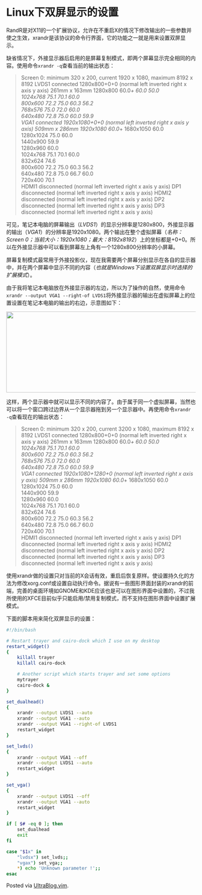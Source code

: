 # Linux下双屏显示的设置

<p>RandR是对X11的一个扩展协议，允许在不重启X的情况下修改输出的一些参数并使之生效，xrandr是该协议的命令行界面，它的功能之一就是用来设置双屏显示。</p>

<p>缺省情况下，外接显示器后启用的是屏幕复制模式，即两个屏幕显示完全相同的内容。使用命令<code>xrandr -q</code>查看当前的输出状态：</p>

<blockquote>
  <p>Screen 0: minimum 320 x 200, current 1920 x 1080, maximum 8192 x 8192
  LVDS1 connected 1280x800+0+0 (normal left inverted right x axis y axis) 261mm x 163mm
    1280x800       60.0<em>+   60.0     50.0 <br />
    1024x768       75.1     70.1     60.0 <br />
    800x600        72.2     75.0     60.3     56.2 <br />
    768x576        75.0     72.0     60.0 <br />
    640x480        72.8     75.0     60.0     59.9 <br />
  VGA1 connected 1920x1080+0+0 (normal left inverted right x axis y axis) 509mm x 286mm
    1920x1080      60.0</em>+
    1680x1050      60.0 <br />
    1280x1024      75.0     60.0 <br />
    1440x900       59.9 <br />
    1280x960       60.0 <br />
    1024x768       75.1     70.1     60.0 <br />
    832x624        74.6 <br />
    800x600        72.2     75.0     60.3     56.2 <br />
    640x480        72.8     75.0     66.7     60.0 <br />
    720x400        70.1 <br />
  HDMI1 disconnected (normal left inverted right x axis y axis)
  DP1 disconnected (normal left inverted right x axis y axis)
  HDMI2 disconnected (normal left inverted right x axis y axis)
  DP2 disconnected (normal left inverted right x axis y axis)
  DP3 disconnected (normal left inverted right x axis y axis)</p>
</blockquote>

<p>可见，笔记本电脑的屏幕输出（<em>LVDS1</em>）的显示分辨率是1280x800，外接显示器的输出（<em>VGA1</em>）的分辨率是1920x1080。两个输出在整个虚拟屏幕（<em>名称：Screen 0；当前大小：1920x1080；最大：8192x8192</em>）上的坐标都是+0+0。所以在外接显示器中可以看到屏幕左上角有一个1280x800分辨率的小屏幕。</p>

<p>屏幕复制模式最常用于外接投影仪，现在我需要两个屏幕分别显示在各自的显示器中，并在两个屏幕中显示不同的内容（<em>也就是Windows下设置双屏显示时选择的扩展模式</em>）。</p>

<p>由于我将笔记本电脑放在外接显示器的左边，所以为了操作的自然，使用命令<code>xrandr --output VGA1 --right-of LVDS1</code>将外接显示器的输出在虚拟屏幕上的位置设置在笔记本电脑的输出的右边，示意图如下：</p>

<p><a href="https://picasaweb.google.com/lh/photo/twh2zzOQbv1YrOA_WPPxMg?feat=embedwebsite"><img src="https://lh5.googleusercontent.com/-otYnRD5mkv4/Tjqox_Fjl4I/AAAAAAAABzI/FxTmXNf-lk0/s640/xrandr%2525E8%2525A8%2525AD%2525E7%2525BD%2525AE%2525E9%25259B%252599%2525E5%2525B1%25258F%2525E9%2525A1%2525AF%2525E7%2525A4%2525BA.png" height="215" width="640" /></a></p>

<p>这样，两个显示器中就可以显示不同的内容了。由于属于同一个虚拟屏幕，当然也可以将一个窗口跨过边界从一个显示器拖到另一个显示器中。再使用命令<code>xrandr -q</code>查看现在的输出状态：</p>

<blockquote>
  <p>Screen 0: minimum 320 x 200, current 3200 x 1080, maximum 8192 x 8192
  LVDS1 connected 1280x800+0+0 (normal left inverted right x axis y axis) 261mm x 163mm
    1280x800       60.0<em>+   60.0     50.0 <br />
    1024x768       75.1     70.1     60.0 <br />
    800x600        72.2     75.0     60.3     56.2 <br />
    768x576        75.0     72.0     60.0 <br />
    640x480        72.8     75.0     60.0     59.9 <br />
  VGA1 connected 1920x1080+1280+0 (normal left inverted right x axis y axis) 509mm x 286mm
    1920x1080      60.0</em>+
    1680x1050      60.0 <br />
    1280x1024      75.0     60.0 <br />
    1440x900       59.9 <br />
    1280x960       60.0 <br />
    1024x768       75.1     70.1     60.0 <br />
    832x624        74.6 <br />
    800x600        72.2     75.0     60.3     56.2 <br />
    640x480        72.8     75.0     66.7     60.0 <br />
    720x400        70.1 <br />
  HDMI1 disconnected (normal left inverted right x axis y axis)
  DP1 disconnected (normal left inverted right x axis y axis)
  HDMI2 disconnected (normal left inverted right x axis y axis)
  DP2 disconnected (normal left inverted right x axis y axis)
  DP3 disconnected (normal left inverted right x axis y axis)</p>
</blockquote>

<p>使用xrandr做的设置只对当前的X会话有效，重启后恢复原样。使设置持久化的方法为修改xorg.conf或设置自动执行命令。据说有一些图形界面封装的xrandr的前端，完善的桌面环境如GNOME和KDE应该也是可以在图形界面中设置的，不过我所使用的XFCE目前似乎只能启用/禁用复制模式，而不支持在图形界面中设置扩展模式。</p>

<p>下面的脚本用来简化双屏显示的设置：</p>

```bash
#!/bin/bash

# Restart trayer and cairo-dock which I use on my desktop
restart_widget()
{
    killall trayer
    killall cairo-dock

    # Another script which starts trayer and set some options
    mytrayer
    cairo-dock &
}

set_dualhead()
{
    xrandr --output LVDS1 --auto
    xrandr --output VGA1 --auto
    xrandr --output VGA1 --right-of LVDS1
    restart_widget
}

set_lvds()
{
    xrandr --output VGA1 --off
    xrandr --output LVDS1 --auto
    restart_widget
}

set_vga()
{
    xrandr --output LVDS1 --off
    xrandr --output VGA1 --auto
    restart_widget
}

if [ $# -eq 0 ]; then
    set_dualhead
    exit
fi

case "$1x" in
    "lvdsx") set_lvds;;
    "vgax") set_vga;;
    *) echo 'Unknown parameter !';;
esac
```

<p>Posted via <a href="http://0x3f.org/?p=1894">UltraBlog.vim</a>.</p>

